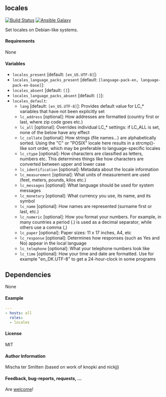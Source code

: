 ## locales

[![Build Status](https://travis-ci.org/Oefenweb/ansible-locales.svg?branch=master)](https://travis-ci.org/Oefenweb/ansible-locales) [![Ansible Galaxy](http://img.shields.io/badge/ansible--galaxy-locales-blue.svg)](https://galaxy.ansible.com/list#/roles/1526)

Set locales on Debian-like systems.

#### Requirements

None

#### Variables

 * `locales_present` [default: `[en_US.UTF-8]`]:
 * `locales_language_packs_present` [default: `[language-pack-en, language-pack-en-base]`]:
 * `locales_absent` [default: `[]`]:
 * `locales_language_packs_absent` [default: `[]`]:
 * `locales_default`:
   * `lang` [default: `[en_US.UTF-8]`]: Provides default value for LC_* variables that have not been explicitly set
   * `lc_address` [optional]: How addresses are formatted (country first or last, where zip code goes etc.)
   * `lc_all` [optional]: Overrides individual LC_* settings: if LC_ALL is set, none of the below have any effect
   * `lc_collate` [optional]: How strings (file names...) are alphabetically sorted. Using the "C" or "POSIX" locale here results in a strcmp()-like sort order, which may be preferable to language-specific locales
   * `lc_ctype` [optional]: How characters are classified as letters, numbers etc. This determines things like how characters are converted between upper and lower case
   * `lc_identification` [optional]: Metadata about the locale information
   * `lc_measurement` [optional]: What units of measurement are used (feet, meters, pounds, kilos etc.)
   * `lc_messages` [optional]: What language should be used for system messages
   * `lc_monetary` [optional]: What currency you use, its name, and its symbol
   * `lc_name` [optional]: How names are represented (surname first or last, etc.)
   * `lc_numeric` [optional]: How you format your numbers. For example, in many countries a period (.) is used as a decimal separator, while others use a comma (,)
   * `lc_paper` [optional]: Paper sizes: 11 x 17 inches, A4, etc
   * `lc_response` [optional]: Determines how responses (such as Yes and No) appear in the local language
   * `lc_telephone` [optional]: What your telephone numbers look like
   * `lc_time` [optional]: How your time and date are formatted. Use for example "en_DK.UTF-8" to get a 24-hour-clock in some programs

## Dependencies

None

#### Example

```yaml
---
- hosts: all
  roles:
  - locales
```

#### License

MIT

#### Author Information

Mischa ter Smitten (based on work of knopki and nickjj)

#### Feedback, bug-reports, requests, ...

Are [welcome](https://github.com/Oefenweb/ansible-locales/issues)!
